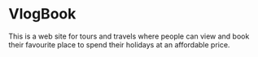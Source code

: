 # VlogBook
This is a web site for tours and travels where people can view and book their favourite place to spend their holidays at an affordable price.
